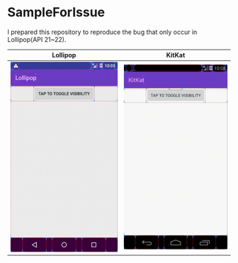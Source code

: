 # SampleForIssue

I prepared this repository to reproduce the bug that only occur in Lollipop(API 21~22).

|Lollipop|KitKat|
|:--:|:--:|
|![lollipop](https://github.com/u-nation/SampleForIssue/blob/master/art/lollipop.gif)|![kitkat](https://github.com/u-nation/SampleForIssue/blob/master/art/kitkat.gif)|

